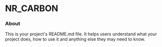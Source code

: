 NR_CARBON
=========

### About

This is your project's README.md file. It helps users understand what your
project does, how to use it and anything else they may need to know.
